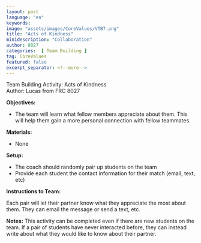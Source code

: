 ```yaml
---
layout: post
language: "en"
keywords:
image: "assets/images/CoreValues/VTB7.png"
title: "Acts of Kindness"
minidescription: "Collaboration"
author: 8027
categories:  [ Team Building ]
tag: CoreValues
featured: false
excerpt_separator: <!--more-->
---
```


Team Building Activity: Acts of Kindness<br>
Author: Lucas from FRC 8027
<!--more-->

<b>Objectives:</b>
- The team will learn what fellow members appreciate about them. This will help them gain a more personal connection with fellow teammates.

<b>Materials:</b>
- None

<b>Setup:</b>
- The coach should randomly pair up students on the team
- Provide each student the contact information for their match (email, text, etc)

<b>Instructions to Team:</b>

Each pair will let their partner know what they appreciate the most about them. They can email the message or send a text, etc.

<b>Notes:</b>
This activity can be completed even if there are new students on the team. If a pair of students have never interacted before, they can instead write about what they would like to know about their partner.
